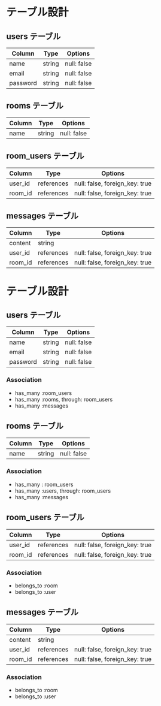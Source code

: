 # テーブル設計

## users テーブル

|  Column    |  Type    |  Options      |
|  --------  |  ------  |  -----------  |
|  name      |  string  |  null: false  |
|  email     |  string  |  null: false  |
|  password  |  string  |  null: false  |

## rooms テーブル

|  Column    |  Type    |  Options      |
|  --------  |  ------  |  -----------  |
|  name      |  string  |  null: false  |

## room_users  テーブル

|  Column    |  Type    |  Options                           |
|  --------  |  ------  |  --------------------------------  |
|  user_id   |  references  |  null: false,  foreign_key:  true  |
|  room_id   |  references  |  null: false,  foreign_key:  true  |

## messages  テーブル

|  Column    |  Type    |  Options                           |
|  --------  |  ------  |  --------------------------------  |
|  content   |  string      |
|  user_id   |  references  |  null: false,  foreign_key:  true  |
|  room_id   |  references  |  null: false,  foreign_key:  true  |


# テーブル設計

## users  テーブル

|  Column    |  Type    |  Options      |
|  --------  |  ------  |  -----------  |
|  name      |  string  |  null: false  |
|  email     |  string  |  null: false  |
|  password  |  string  |  null: false  |

###  Association
- has_many :room_users
- has_many :rooms, through: room_users
- has_many :messages

## rooms  テーブル
|  Column    |  Type    |  Options      |
|  --------  |  ------  |  -----------  |
|  name      |  string  |  null: false  |

###  Association
- has_many  : room_users
- has_many  :users, through: room_users
- has_many  :messages

## room_users  テーブル

|  Column    |  Type    |  Options                           |
|  --------  |  ------  |  --------------------------------  |
|  user_id   |  references  |  null: false,  foreign_key:  true  |
|  room_id   |  references  |  null: false,  foreign_key:  true  |

###  Association

- belongs_to  :room
- belongs_to  :user

##  messages  テーブル

|  Column    |  Type    |  Options                           |
|  --------  |  ------  |  --------------------------------  |
|  content   |  string      |
|  user_id   |  references  |  null: false,  foreign_key:  true  |
|  room_id   |  references  |  null: false,  foreign_key:  true  |

### Association

- belongs_to :room
- belongs_to :user